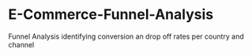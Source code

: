 # E-Commerce-Funnel-Analysis
Funnel Analysis identifying conversion an drop off rates per country and channel
